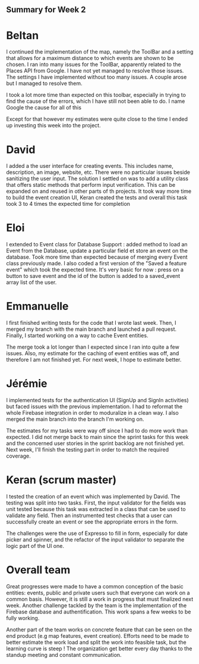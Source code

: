 ## Summary for Week 2

# Beltan

I continued the implementation of the map, namely the ToolBar and a setting that allows for a maximum distance to which
events are shown to be chosen. I ran into many issues for the ToolBar, apparently related to the Places API from Google.
I have not yet managed to resolve those issues.
The settings I have implemented without too many issues. A couple arose but I managed to resolve them.

I took a lot more time than expected on this toolbar, especially in trying to find the cause of the errors, which I have still
not been able to do. I name Google the cause for all of this

Except for that however my estimates were quite close to the time I ended up investing this week into the project.

# David

I added a the user interface for creating events. This includes name, description, an image, website, etc. There were no particular issues beside sanitizing the user input. The solution I settled on was to add a utility class that offers static methods that perform input verification. This can be expanded on and reused in other parts of th projects. 
It took way more time to build the event creation UI, Keran created the tests and overall this task took 3 to 4 times the expected time for completion

# Eloi

I extended to Event class for Database Support : added method to load an Event from the Database, update a particular field et store an event on the database. Took more time than expected because of merging every Event class previously made. I also coded a first version of the "Saved a feature event" which took the expected time. It's very basic for now : press on a button to save event and the id of the button is added to a saved_event array list of the user.

# Emmanuelle

I first finished writing tests for the code that I wrote last week. Then, I merged my branch with the main branch and launched a pull request. Finally, I started working on a way to cache Event entities.

The merge took a lot longer than I expected since I ran into quite a few issues. Also, my estimate for the caching of event entities was off, and therefore I am not finished yet. For next week, I hope to estimate better.

# Jérémie

I implemented tests for the authentication UI (SignUp and SignIn activities) but faced issues with the previous implementation. I had to reformat the whole Firebase integration in order to moduralize in a clean way. I also merged the main branch into the branch I'm working on.

The estimates for my tasks were way off since I had to do more work than expected. I did not merge back to main since the sprint tasks for this week and the concerned user stories in the sprint backlog are not finished yet. Next week, I'll finish the testing part in order to match the required coverage. 

# Keran (scrum master)

I tested the creation of an event which was implemented by David. The testing was split into two tasks. First, the input validator for the fields was unit tested because this task was extracted in a class that can be used to validate any field. Then an instrumented test checks that a user can successfully create an event or see the appropriate errors in the form.

The challenges were the use of Expresso to fill in form, especially for date picker and spinner, and the refactor of the input validator to separate the logic part of the UI one.

# Overall team

Great progresses were made to have a common conception of the basic entities: events, public and private users such that everyone can work on a common basis. However, it is still a work in progress that must finalized next week. Another challenge tackled by the team is the implementation of the Firebase database and authentification. This work spans a few weeks to be fully working.

Another part of the team works on concrete feature that can be seen on the end product (e.g map features, event creation). Efforts need to be made to better estimate the work load and split the work into feasible task, but the learning curve is steep ! The organization get better every day thanks to the standup meeting and constant communication.
